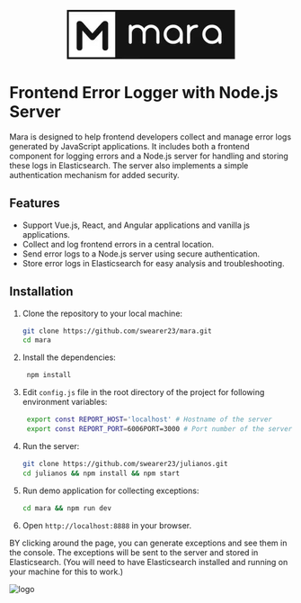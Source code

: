 <p align="center">
<img src="https://github.com/swearer23/mara/blob/59c26f886be207478be70905e5b8548d332d69e5/images/logo.jpg" alt="logo" />
</p>

# Frontend Error Logger with Node.js Server

Mara is designed to help frontend developers collect and manage error logs generated by JavaScript applications. It includes both a frontend component for logging errors and a Node.js server for handling and storing these logs in Elasticsearch. The server also implements a simple authentication mechanism for added security.

## Features

- Support Vue.js, React, and Angular applications and vanilla js applications.
- Collect and log frontend errors in a central location.
- Send error logs to a Node.js server using secure authentication.
- Store error logs in Elasticsearch for easy analysis and troubleshooting.

## Installation

1. Clone the repository to your local machine:

   ```bash
   git clone https://github.com/swearer23/mara.git
   cd mara
   ```
2. Install the dependencies:

   ```bash
    npm install
    ```
3. Edit `config.js` file in the root directory of the project for following environment variables:

   ```bash
    export const REPORT_HOST='localhost' # Hostname of the server
    export const REPORT_PORT=6006PORT=3000 # Port number of the server
    ```
4. Run the server:
  
   ```bash
   git clone https://github.com/swearer23/julianos.git
   cd julianos && npm install && npm start
    ```

5. Run demo application for collecting exceptions:

   ```bash
   cd mara && npm run dev
    ```

6. Open `http://localhost:8888` in your browser.

BY clicking around the page, you can generate exceptions and see them in the console. The exceptions will be sent to the server and stored in Elasticsearch.
(You will need to have Elasticsearch installed and running on your machine for this to work.)

<img src="https://github.com/swearer23/mara/blob/59c26f886be207478be70905e5b8548d332d69e5/images/demo.png" alt="logo" />
